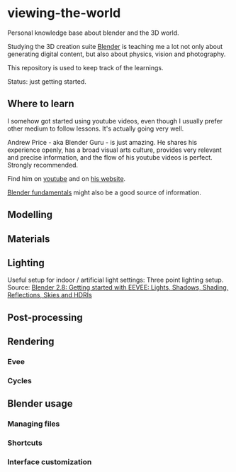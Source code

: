# viewing-the-world

Personal knowledge base about blender and the 3D world.

Studying the 3D creation suite [Blender](https://www.blender.org/) is teaching me a lot not only about generating digital content, but also about physics, vision and photography.

This repository is used to keep track of the learnings.

Status: just getting started.


## Where to learn

I somehow got started using youtube videos, even though I usually prefer other medium to follow lessons. It's actually going very well.

Andrew Price - aka Blender Guru - is just amazing. He shares his experience openly, has a broad visual arts culture, provides very relevant and precise information, and the flow of his youtube videos is perfect. Strongly recommended.

Find him on [youtube](https://www.youtube.com/user/AndrewPPrice) and on [his website](blenderguru.com).

[Blender fundamentals](https://www.youtube.com/watch?list=PLa1F2ddGya_-UvuAqHAksYnB0qL9yWDO6&v=MF1qEhBSfq4) might also be a good source of information.


## Modelling




## Materials





## Lighting


Useful setup for indoor / artificial light settings: Three point lighting setup. Source: [Blender 2.8: Getting started with EEVEE: Lights, Shadows, Shading, Reflections, Skies and HDRIs](https://www.youtube.com/watch?v=aJlk7n49m6Q&list=PLda3VoSoc_TRuNB-5fhzPzT0mBfJhVW-i&index=5&t=0s)


## Post-processing




## Rendering

### Evee


### Cycles


## Blender usage

### Managing files

### Shortcuts

### Interface customization

